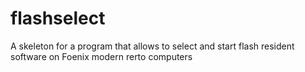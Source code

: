 # flashselect
A skeleton for a program that allows to select and start flash resident software on Foenix modern rerto computers

